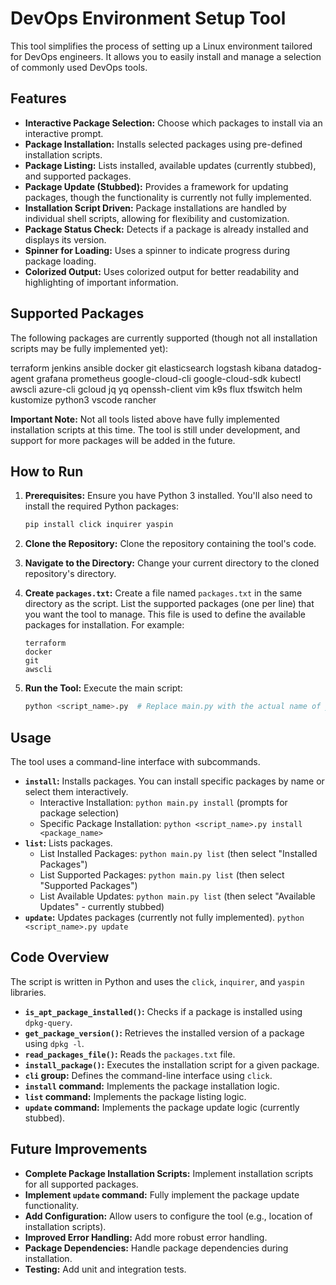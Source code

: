 # DevOps Environment Setup Tool

This tool simplifies the process of setting up a Linux environment tailored for DevOps engineers. It allows you to easily install and manage a selection of commonly used DevOps tools.

## Features

*   **Interactive Package Selection:** Choose which packages to install via an interactive prompt.
*   **Package Installation:** Installs selected packages using pre-defined installation scripts.
*   **Package Listing:** Lists installed, available updates (currently stubbed), and supported packages.
*   **Package Update (Stubbed):** Provides a framework for updating packages, though the functionality is currently not fully implemented.
*   **Installation Script Driven:** Package installations are handled by individual shell scripts, allowing for flexibility and customization.
*   **Package Status Check:** Detects if a package is already installed and displays its version.
*   **Spinner for Loading:** Uses a spinner to indicate progress during package loading.
*   **Colorized Output:** Uses colorized output for better readability and highlighting of important information.

## Supported Packages

The following packages are currently supported (though not all installation scripts may be fully implemented yet):

terraform
jenkins
ansible
docker
git
elasticsearch
logstash
kibana
datadog-agent
grafana
prometheus
google-cloud-cli
google-cloud-sdk
kubectl
awscli
azure-cli
gcloud
jq
yq
openssh-client
vim
k9s
flux
tfswitch
helm
kustomize
python3
vscode
rancher


**Important Note:** Not all tools listed above have fully implemented installation scripts at this time.  The tool is still under development, and support for more packages will be added in the future.

## How to Run

1.  **Prerequisites:** Ensure you have Python 3 installed. You'll also need to install the required Python packages:

    ```bash
    pip install click inquirer yaspin
    ```

2.  **Clone the Repository:** Clone the repository containing the tool's code.

3.  **Navigate to the Directory:** Change your current directory to the cloned repository's directory.

4.  **Create `packages.txt`:** Create a file named `packages.txt` in the same directory as the script. List the supported packages (one per line) that you want the tool to manage. This file is used to define the available packages for installation.  For example:

    ```
    terraform
    docker
    git
    awscli
    ```

5.  **Run the Tool:** Execute the main script:

    ```bash
    python <script_name>.py  # Replace main.py with the actual name of your script.
    ```

## Usage

The tool uses a command-line interface with subcommands.

*   **`install`:** Installs packages.  You can install specific packages by name or select them interactively.
    *   Interactive Installation: `python main.py install` (prompts for package selection)
    *   Specific Package Installation: `python <script_name>.py install <package_name>`
*   **`list`:** Lists packages.
    *   List Installed Packages: `python main.py list` (then select "Installed Packages")
    *   List Supported Packages: `python main.py list` (then select "Supported Packages")
    *   List Available Updates: `python main.py list` (then select "Available Updates" - currently stubbed)
*   **`update`:** Updates packages (currently not fully implemented). `python <script_name>.py update`

## Code Overview

The script is written in Python and uses the `click`, `inquirer`, and `yaspin` libraries.

*   **`is_apt_package_installed()`:** Checks if a package is installed using `dpkg-query`.
*   **`get_package_version()`:** Retrieves the installed version of a package using `dpkg -l`.
*   **`read_packages_file()`:** Reads the `packages.txt` file.
*   **`install_package()`:** Executes the installation script for a given package.
*   **`cli` group:** Defines the command-line interface using `click`.
*   **`install` command:** Implements the package installation logic.
*   **`list` command:** Implements the package listing logic.
*   **`update` command:** Implements the package update logic (currently stubbed).


## Future Improvements

*   **Complete Package Installation Scripts:** Implement installation scripts for all supported packages.
*   **Implement `update` command:** Fully implement the package update functionality.
*   **Add Configuration:** Allow users to configure the tool (e.g., location of installation scripts).
*   **Improved Error Handling:** Add more robust error handling.
*   **Package Dependencies:** Handle package dependencies during installation.
*   **Testing:** Add unit and integration tests.


